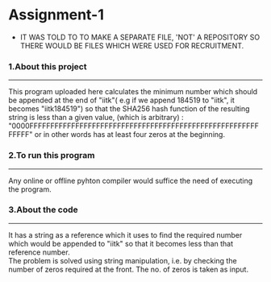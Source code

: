 # Assignment-1
* IT WAS TOLD TO TO MAKE A SEPARATE FILE, 'NOT' A REPOSITORY SO THERE WOULD BE FILES WHICH WERE USED FOR RECRUITMENT.
### 1.About this project
-----------------------------------
This program uploaded here calculates the minimum number which should be appended at the end of "iitk"( e.g if we append 184519 to "iitk", it becomes "iitk184519")
so that the SHA256 hash function of the resulting string is less than a given value, (which is arbitrary) : "0000FFFFFFFFFFFFFFFFFFFFFFFFFFFFFFFFFFFFFFFFFFFFFFFFFFFFFFFFFFFF"
or in other words has at least four zeros at the beginning.

### 2.To run this program
------------
Any online or offline pyhton compiler would suffice the need of executing the program.

### 3.About the code
-----------------
It has a string as a reference which it uses to find the required number which would be appended to "iitk" so that it becomes less than that reference number.<br />
The problem is solved using string manipulation, i.e. by checking the number of zeros required at the front. The no. of zeros is taken as input.
